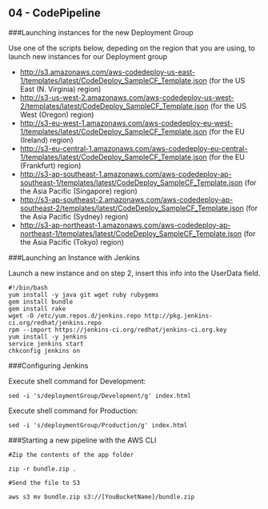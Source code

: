 04 - CodePipeline
-------------------


###Launching instances for the new Deployment Group

Use one of the scripts below, depeding on the region that you are using, to launch new instances for our Deployment group

- http://s3.amazonaws.com/aws-codedeploy-us-east-1/templates/latest/CodeDeploy_SampleCF_Template.json (for the US East (N. Virginia) region)
- http://s3-us-west-2.amazonaws.com/aws-codedeploy-us-west-2/templates/latest/CodeDeploy_SampleCF_Template.json (for the US West (Oregon) region)
- http://s3-eu-west-1.amazonaws.com/aws-codedeploy-eu-west-1/templates/latest/CodeDeploy_SampleCF_Template.json (for the EU (Ireland) region)
- http://s3-eu-central-1.amazonaws.com/aws-codedeploy-eu-central-1/templates/latest/CodeDeploy_SampleCF_Template.json (for the EU (Frankfurt) region)
- http://s3-ap-southeast-1.amazonaws.com/aws-codedeploy-ap-southeast-1/templates/latest/CodeDeploy_SampleCF_Template.json (for the Asia Pacific (Singapore) region)
- http://s3-ap-southeast-2.amazonaws.com/aws-codedeploy-ap-southeast-2/templates/latest/CodeDeploy_SampleCF_Template.json (for the Asia Pacific (Sydney) region)
- http://s3-ap-northeast-1.amazonaws.com/aws-codedeploy-ap-northeast-1/templates/latest/CodeDeploy_SampleCF_Template.json (for the Asia Pacific (Tokyo) region)


###Launching an Instance with Jenkins

Launch a new instance and on step 2, insert this info into the UserData field.

```
#!/bin/bash
yum install -y java git wget ruby rubygems
gem install bundle
gem install rake
wget -O /etc/yum.repos.d/jenkins.repo http://pkg.jenkins-ci.org/redhat/jenkins.repo
rpm --import https://jenkins-ci.org/redhat/jenkins-ci.org.key
yum install -y jenkins
service jenkins start
chkconfig jenkins on
```
###Configuring Jenkins

Execute shell command for Development:

	sed -i 's/deploymentGroup/Development/g' index.html

Execute shell command for Production:

	sed -i 's/deploymentGroup/Production/g' index.html


###Starting a new pipeline with the AWS CLI

```
#Zip the contents of the app folder

zip -r bundle.zip .

#Send the file to S3

aws s3 mv bundle.zip s3://[YouBucketName]/bundle.zip
```